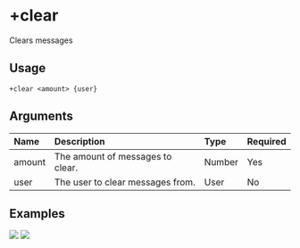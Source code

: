 # +clear
Clears messages

## Usage
```
+clear <amount> {user}
```

## Arguments
Name | Description | Type | Required
:-- | :-- | :-- | :--
amount | The amount of messages to clear. | Number | Yes
user | The user to clear messages from. | User | No

## Examples
![](https://tawk.link/60e18ecd649e0a0a5cca7167/kb/attachments/8-grRt5AXc.jpg)
![](https://tawk.link/60e18ecd649e0a0a5cca7167/kb/attachments/KkroRN4Q6N.jpg)
